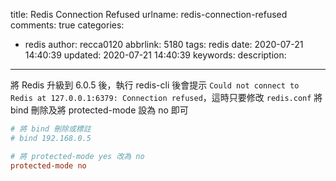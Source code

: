 title: Redis Connection Refused
urlname: redis-connection-refused
comments: true
categories:
  - redis
author: recca0120
abbrlink: 5180
tags: redis
date: 2020-07-21 14:40:39
updated: 2020-07-21 14:40:39
keywords:
description:
---
將 Redis 升級到 6.0.5 後，執行 redis-cli 後會提示 `Could not connect to Redis at 127.0.0.1:6379: Connection refused`，這時只要修改 `redis.conf` 將 bind 刪除及將 protected-mode 設為 no 即可 


```ini
# 將 bind 刪除或標註
# bind 192.168.0.5

# 將 protected-mode yes 改為 no
protected-mode no

```